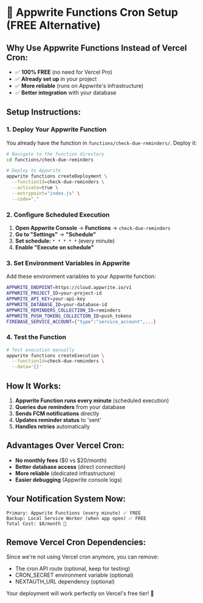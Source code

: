 # 🚀 Appwrite Functions Cron Setup (FREE Alternative)

## **Why Use Appwrite Functions Instead of Vercel Cron:**

- ✅ **100% FREE** (no need for Vercel Pro)
- ✅ **Already set up** in your project
- ✅ **More reliable** (runs on Appwrite's infrastructure)
- ✅ **Better integration** with your database

## **Setup Instructions:**

### **1. Deploy Your Appwrite Function**

You already have the function in `functions/check-due-reminders/`. Deploy it:

```bash
# Navigate to the function directory
cd functions/check-due-reminders

# Deploy to Appwrite
appwrite functions createDeployment \
  --functionId=check-due-reminders \
  --activate=true \
  --entrypoint="index.js" \
  --code="."
```

### **2. Configure Scheduled Execution**

1. **Open Appwrite Console** → **Functions** → `check-due-reminders`
2. **Go to "Settings"** → **"Schedule"**
3. **Set schedule:** `* * * * *` (every minute)
4. **Enable "Execute on schedule"**

### **3. Set Environment Variables in Appwrite**

Add these environment variables to your Appwrite function:

```bash
APPWRITE_ENDPOINT=https://cloud.appwrite.io/v1
APPWRITE_PROJECT_ID=your-project-id
APPWRITE_API_KEY=your-api-key
APPWRITE_DATABASE_ID=your-database-id
APPWRITE_REMINDERS_COLLECTION_ID=reminders
APPWRITE_PUSH_TOKENS_COLLECTION_ID=push_tokens
FIREBASE_SERVICE_ACCOUNT={"type":"service_account",...}
```

### **4. Test the Function**

```bash
# Test execution manually
appwrite functions createExecution \
  --functionId=check-due-reminders \
  --data='{}'
```

## **How It Works:**

1. **Appwrite Function runs every minute** (scheduled execution)
2. **Queries due reminders** from your database
3. **Sends FCM notifications** directly
4. **Updates reminder status** to 'sent'
5. **Handles retries** automatically

## **Advantages Over Vercel Cron:**

- **No monthly fees** ($0 vs $20/month)
- **Better database access** (direct connection)
- **More reliable** (dedicated infrastructure)
- **Easier debugging** (Appwrite console logs)

## **Your Notification System Now:**

```
Primary: Appwrite Functions (every minute) ✅ FREE
Backup: Local Service Worker (when app open) ✅ FREE
Total Cost: $0/month 🎉
```

## **Remove Vercel Cron Dependencies:**

Since we're not using Vercel cron anymore, you can remove:
- The cron API route (optional, keep for testing)
- CRON_SECRET environment variable (optional)
- NEXTAUTH_URL dependency (optional)

Your deployment will work perfectly on Vercel's free tier! 🚀 